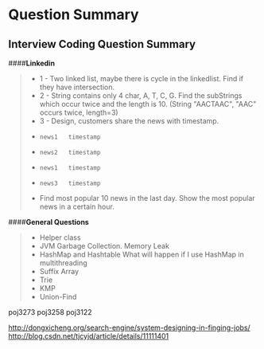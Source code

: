 Question Summary
===================

Interview Coding Question Summary
---------------------------------

####**Linkedin**

> - 1 - Two linked list, maybe there is cycle in the linkedlist. Find if they have intersection.
> - 2 - String contains only 4 char, A, T, C, G. Find the subStrings which occur twice and the length is 10. (String "AACTAAC", "AAC" occurs twice, length=3)
> - 3 - Design, customers share the news with timestamp.
> -     news1   timestamp
> -     news2   timestamp
> -     news1   timestamp
> -     news3   timestamp
> - Find most popular 10 news in the last day. Show the most popular news in a certain hour. 

####**General Questions** 

> - Helper class
> - JVM Garbage Collection. Memory Leak
> - HashMap and Hashtable  What will happen if I use HashMap in multithreading 
> - Suffix Array 
> - Trie
> - KMP
> - Union-Find

poj3273
poj3258
poj3122

http://dongxicheng.org/search-engine/system-designing-in-finging-jobs/
http://blog.csdn.net/tjcyjd/article/details/11111401
